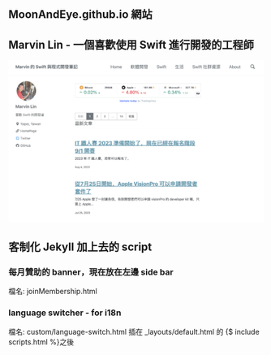 ## MoonAndEye.github.io 網站

## Marvin Lin - 一個喜歡使用 Swift 進行開發的工程師

[![網站的圖片](./assets/landing.png)](https://moonandeye.github.io/)

## 客制化 Jekyll 加上去的 script
### 每月贊助的 banner，現在放在左邊 side bar
檔名: joinMembership.html

### language switcher - for i18n
檔名: custom/language-switch.html
插在 _layouts/default.html 的 {$ include scripts.html %}之後